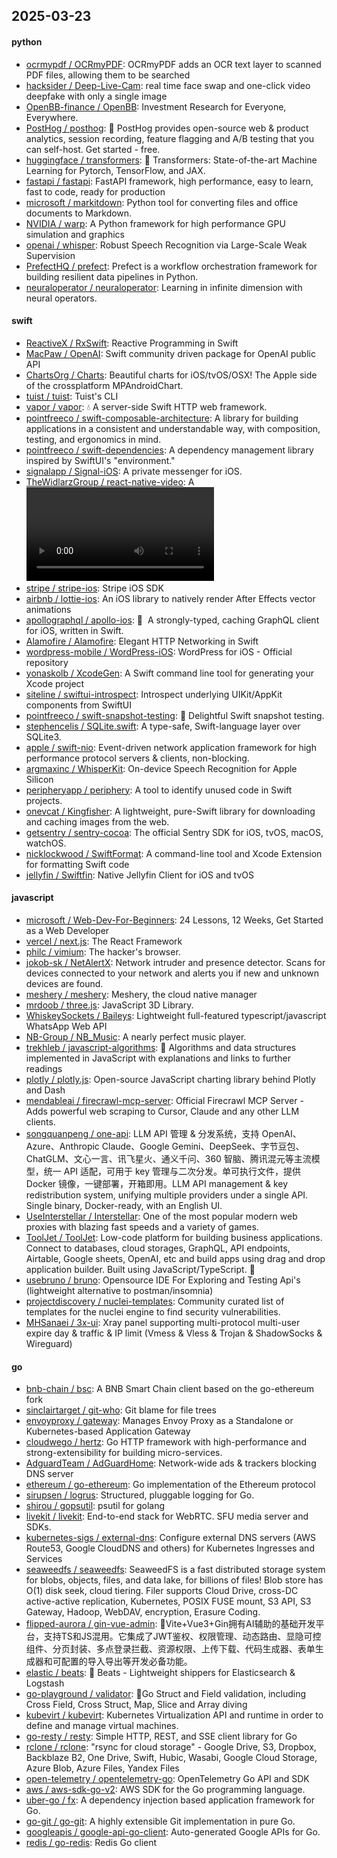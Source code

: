 ## 2025-03-23

#### python
* [ocrmypdf / OCRmyPDF](https://github.com/ocrmypdf/OCRmyPDF): OCRmyPDF adds an OCR text layer to scanned PDF files, allowing them to be searched
* [hacksider / Deep-Live-Cam](https://github.com/hacksider/Deep-Live-Cam): real time face swap and one-click video deepfake with only a single image
* [OpenBB-finance / OpenBB](https://github.com/OpenBB-finance/OpenBB): Investment Research for Everyone, Everywhere.
* [PostHog / posthog](https://github.com/PostHog/posthog): 🦔 PostHog provides open-source web & product analytics, session recording, feature flagging and A/B testing that you can self-host. Get started - free.
* [huggingface / transformers](https://github.com/huggingface/transformers): 🤗 Transformers: State-of-the-art Machine Learning for Pytorch, TensorFlow, and JAX.
* [fastapi / fastapi](https://github.com/fastapi/fastapi): FastAPI framework, high performance, easy to learn, fast to code, ready for production
* [microsoft / markitdown](https://github.com/microsoft/markitdown): Python tool for converting files and office documents to Markdown.
* [NVIDIA / warp](https://github.com/NVIDIA/warp): A Python framework for high performance GPU simulation and graphics
* [openai / whisper](https://github.com/openai/whisper): Robust Speech Recognition via Large-Scale Weak Supervision
* [PrefectHQ / prefect](https://github.com/PrefectHQ/prefect): Prefect is a workflow orchestration framework for building resilient data pipelines in Python.
* [neuraloperator / neuraloperator](https://github.com/neuraloperator/neuraloperator): Learning in infinite dimension with neural operators.

#### swift
* [ReactiveX / RxSwift](https://github.com/ReactiveX/RxSwift): Reactive Programming in Swift
* [MacPaw / OpenAI](https://github.com/MacPaw/OpenAI): Swift community driven package for OpenAI public API
* [ChartsOrg / Charts](https://github.com/ChartsOrg/Charts): Beautiful charts for iOS/tvOS/OSX! The Apple side of the crossplatform MPAndroidChart.
* [tuist / tuist](https://github.com/tuist/tuist): Tuist's CLI
* [vapor / vapor](https://github.com/vapor/vapor): 💧 A server-side Swift HTTP web framework.
* [pointfreeco / swift-composable-architecture](https://github.com/pointfreeco/swift-composable-architecture): A library for building applications in a consistent and understandable way, with composition, testing, and ergonomics in mind.
* [pointfreeco / swift-dependencies](https://github.com/pointfreeco/swift-dependencies): A dependency management library inspired by SwiftUI's "environment."
* [signalapp / Signal-iOS](https://github.com/signalapp/Signal-iOS): A private messenger for iOS.
* [TheWidlarzGroup / react-native-video](https://github.com/TheWidlarzGroup/react-native-video): A <Video /> component for react-native
* [stripe / stripe-ios](https://github.com/stripe/stripe-ios): Stripe iOS SDK
* [airbnb / lottie-ios](https://github.com/airbnb/lottie-ios): An iOS library to natively render After Effects vector animations
* [apollographql / apollo-ios](https://github.com/apollographql/apollo-ios): 📱  A strongly-typed, caching GraphQL client for iOS, written in Swift.
* [Alamofire / Alamofire](https://github.com/Alamofire/Alamofire): Elegant HTTP Networking in Swift
* [wordpress-mobile / WordPress-iOS](https://github.com/wordpress-mobile/WordPress-iOS): WordPress for iOS - Official repository
* [yonaskolb / XcodeGen](https://github.com/yonaskolb/XcodeGen): A Swift command line tool for generating your Xcode project
* [siteline / swiftui-introspect](https://github.com/siteline/swiftui-introspect): Introspect underlying UIKit/AppKit components from SwiftUI
* [pointfreeco / swift-snapshot-testing](https://github.com/pointfreeco/swift-snapshot-testing): 📸 Delightful Swift snapshot testing.
* [stephencelis / SQLite.swift](https://github.com/stephencelis/SQLite.swift): A type-safe, Swift-language layer over SQLite3.
* [apple / swift-nio](https://github.com/apple/swift-nio): Event-driven network application framework for high performance protocol servers & clients, non-blocking.
* [argmaxinc / WhisperKit](https://github.com/argmaxinc/WhisperKit): On-device Speech Recognition for Apple Silicon
* [peripheryapp / periphery](https://github.com/peripheryapp/periphery): A tool to identify unused code in Swift projects.
* [onevcat / Kingfisher](https://github.com/onevcat/Kingfisher): A lightweight, pure-Swift library for downloading and caching images from the web.
* [getsentry / sentry-cocoa](https://github.com/getsentry/sentry-cocoa): The official Sentry SDK for iOS, tvOS, macOS, watchOS.
* [nicklockwood / SwiftFormat](https://github.com/nicklockwood/SwiftFormat): A command-line tool and Xcode Extension for formatting Swift code
* [jellyfin / Swiftfin](https://github.com/jellyfin/Swiftfin): Native Jellyfin Client for iOS and tvOS

#### javascript
* [microsoft / Web-Dev-For-Beginners](https://github.com/microsoft/Web-Dev-For-Beginners): 24 Lessons, 12 Weeks, Get Started as a Web Developer
* [vercel / next.js](https://github.com/vercel/next.js): The React Framework
* [philc / vimium](https://github.com/philc/vimium): The hacker's browser.
* [jokob-sk / NetAlertX](https://github.com/jokob-sk/NetAlertX): Network intruder and presence detector. Scans for devices connected to your network and alerts you if new and unknown devices are found.
* [meshery / meshery](https://github.com/meshery/meshery): Meshery, the cloud native manager
* [mrdoob / three.js](https://github.com/mrdoob/three.js): JavaScript 3D Library.
* [WhiskeySockets / Baileys](https://github.com/WhiskeySockets/Baileys): Lightweight full-featured typescript/javascript WhatsApp Web API
* [NB-Group / NB_Music](https://github.com/NB-Group/NB_Music): A nearly perfect music player.
* [trekhleb / javascript-algorithms](https://github.com/trekhleb/javascript-algorithms): 📝 Algorithms and data structures implemented in JavaScript with explanations and links to further readings
* [plotly / plotly.js](https://github.com/plotly/plotly.js): Open-source JavaScript charting library behind Plotly and Dash
* [mendableai / firecrawl-mcp-server](https://github.com/mendableai/firecrawl-mcp-server): Official Firecrawl MCP Server - Adds powerful web scraping to Cursor, Claude and any other LLM clients.
* [songquanpeng / one-api](https://github.com/songquanpeng/one-api): LLM API 管理 & 分发系统，支持 OpenAI、Azure、Anthropic Claude、Google Gemini、DeepSeek、字节豆包、ChatGLM、文心一言、讯飞星火、通义千问、360 智脑、腾讯混元等主流模型，统一 API 适配，可用于 key 管理与二次分发。单可执行文件，提供 Docker 镜像，一键部署，开箱即用。LLM API management & key redistribution system, unifying multiple providers under a single API. Single binary, Docker-ready, with an English UI.
* [UseInterstellar / Interstellar](https://github.com/UseInterstellar/Interstellar): One of the most popular modern web proxies with blazing fast speeds and a variety of games.
* [ToolJet / ToolJet](https://github.com/ToolJet/ToolJet): Low-code platform for building business applications. Connect to databases, cloud storages, GraphQL, API endpoints, Airtable, Google sheets, OpenAI, etc and build apps using drag and drop application builder. Built using JavaScript/TypeScript. 🚀
* [usebruno / bruno](https://github.com/usebruno/bruno): Opensource IDE For Exploring and Testing Api's (lightweight alternative to postman/insomnia)
* [projectdiscovery / nuclei-templates](https://github.com/projectdiscovery/nuclei-templates): Community curated list of templates for the nuclei engine to find security vulnerabilities.
* [MHSanaei / 3x-ui](https://github.com/MHSanaei/3x-ui): Xray panel supporting multi-protocol multi-user expire day & traffic & IP limit (Vmess & Vless & Trojan & ShadowSocks & Wireguard)

#### go
* [bnb-chain / bsc](https://github.com/bnb-chain/bsc): A BNB Smart Chain client based on the go-ethereum fork
* [sinclairtarget / git-who](https://github.com/sinclairtarget/git-who): Git blame for file trees
* [envoyproxy / gateway](https://github.com/envoyproxy/gateway): Manages Envoy Proxy as a Standalone or Kubernetes-based Application Gateway
* [cloudwego / hertz](https://github.com/cloudwego/hertz): Go HTTP framework with high-performance and strong-extensibility for building micro-services.
* [AdguardTeam / AdGuardHome](https://github.com/AdguardTeam/AdGuardHome): Network-wide ads & trackers blocking DNS server
* [ethereum / go-ethereum](https://github.com/ethereum/go-ethereum): Go implementation of the Ethereum protocol
* [sirupsen / logrus](https://github.com/sirupsen/logrus): Structured, pluggable logging for Go.
* [shirou / gopsutil](https://github.com/shirou/gopsutil): psutil for golang
* [livekit / livekit](https://github.com/livekit/livekit): End-to-end stack for WebRTC. SFU media server and SDKs.
* [kubernetes-sigs / external-dns](https://github.com/kubernetes-sigs/external-dns): Configure external DNS servers (AWS Route53, Google CloudDNS and others) for Kubernetes Ingresses and Services
* [seaweedfs / seaweedfs](https://github.com/seaweedfs/seaweedfs): SeaweedFS is a fast distributed storage system for blobs, objects, files, and data lake, for billions of files! Blob store has O(1) disk seek, cloud tiering. Filer supports Cloud Drive, cross-DC active-active replication, Kubernetes, POSIX FUSE mount, S3 API, S3 Gateway, Hadoop, WebDAV, encryption, Erasure Coding.
* [flipped-aurora / gin-vue-admin](https://github.com/flipped-aurora/gin-vue-admin): 🚀Vite+Vue3+Gin拥有AI辅助的基础开发平台，支持TS和JS混用。它集成了JWT鉴权、权限管理、动态路由、显隐可控组件、分页封装、多点登录拦截、资源权限、上传下载、代码生成器、表单生成器和可配置的导入导出等开发必备功能。
* [elastic / beats](https://github.com/elastic/beats): 🐠 Beats - Lightweight shippers for Elasticsearch & Logstash
* [go-playground / validator](https://github.com/go-playground/validator): 💯Go Struct and Field validation, including Cross Field, Cross Struct, Map, Slice and Array diving
* [kubevirt / kubevirt](https://github.com/kubevirt/kubevirt): Kubernetes Virtualization API and runtime in order to define and manage virtual machines.
* [go-resty / resty](https://github.com/go-resty/resty): Simple HTTP, REST, and SSE client library for Go
* [rclone / rclone](https://github.com/rclone/rclone): "rsync for cloud storage" - Google Drive, S3, Dropbox, Backblaze B2, One Drive, Swift, Hubic, Wasabi, Google Cloud Storage, Azure Blob, Azure Files, Yandex Files
* [open-telemetry / opentelemetry-go](https://github.com/open-telemetry/opentelemetry-go): OpenTelemetry Go API and SDK
* [aws / aws-sdk-go-v2](https://github.com/aws/aws-sdk-go-v2): AWS SDK for the Go programming language.
* [uber-go / fx](https://github.com/uber-go/fx): A dependency injection based application framework for Go.
* [go-git / go-git](https://github.com/go-git/go-git): A highly extensible Git implementation in pure Go.
* [googleapis / google-api-go-client](https://github.com/googleapis/google-api-go-client): Auto-generated Google APIs for Go.
* [redis / go-redis](https://github.com/redis/go-redis): Redis Go client
